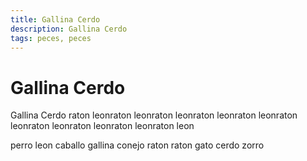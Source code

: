 ```yaml
---
title: Gallina Cerdo
description: Gallina Cerdo
tags: peces, peces
---
```


# Gallina Cerdo

Gallina Cerdo raton leonraton leonraton leonraton leonraton leonraton leonraton leonraton leonraton leonraton leon

perro leon caballo gallina conejo raton raton gato cerdo zorro